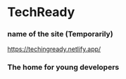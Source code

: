 # TechReady

### name of the site (Temporarily)

https://techingready.netlify.app/

### The home for young developers
